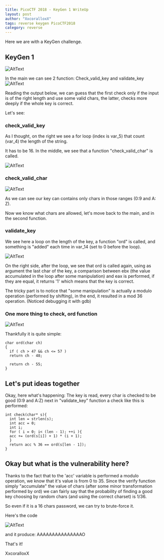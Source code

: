```yaml
---
title: PicoCTF 2018 - KeyGen 1 WriteUp
layout: post
author: "XxcoralloxX"
tags: reverse keygen PicoCTF2018
category: reverse
---
```


Here we are with a KeyGen challenge.

## KeyGen 1

![AltText](https://i.gyazo.com/0ef950b764b6a9a362a932e336a10b50.png)


In the main we can see 2 function: Check_valid_key and validate_key
![AltText](https://i.gyazo.com/d34d58e1a4a18a4401f60423b812cace.png)

Reading the output below, we can guess that the first check only if the input is of the right length and use some valid chars, the latter, checks more deeply if the whole key is correct.

Let's see:

### check_valid_key
As I thought, on the right we see a for loop (index is var_5) that count (var_4) the length of the string. 

It has to be 16.
In the middle, we see that a function "check_valid_char" is called.

![AltText](https://i.gyazo.com/601fd33bf6d9ea7ea0df0bb6dc8c1293.png)

### check_valid_char
![AltText](https://i.gyazo.com/5a11eabc332005d0e5792d6d9845711b.png)


As we can see our key can contains only chars in those ranges (0:9 and A: Z).

Now we know what chars are allowed, let's move back to the main, and in the second function.

### validate_key

We see here a loop on the length of the key, a function "ord" is called, and something is "added" each time in var_14 (set to 0 before the loop).

![AltText](https://i.gyazo.com/9531b05242db3f299325cfcf4557fe4c.png)

On the right side, after the loop, we see that ord is called again, using as argument the last char of the key, a comparison between ebx (the value accumulated in the loop after some manipulation) and eax is performed, if they are equal, it returns '1' which means that the key is correct.

The tricky part is to notice that "some manipulation" is actually a modulo operation (performed by shifting),
in the end, it resulted in a mod 36 operation. (Noticed debugging it with gdb)

### One more thing to check, ord function

![AltText](https://i.gyazo.com/e30a973c123ec45ff07aa770f91f240f.png)

Thankfully it is quite simple:

```
char ord(char ch)
{
  if ( ch > 47 && ch <= 57 )
  return ch - 48;

  return ch - 55;
}
```

## Let's put ideas together

Okay, here what's happening:
The key is read, every char is checked to be good (0:9 and A:Z)
next in "validate_key" function a check like this is performed:

```
int check(char* s){
  int len = strlen(s);
  int acc = 0;
  int i;
  for ( i = 0; i< (len - 1); ++i ){
  acc += (ord(s[i]) + 1) * (i + 1);
  }
  return acc % 36 == ord(s[len - 1]);
}
```

## Okay but what is the vulnerability here?

Thanks to the fact that to the 'acc' variable is performed a modulo operation, we know that it's value is from 0 to 35.
Since the verify function simply "accumulate" the value of chars (after some minor transformation performed by ord) we can fairly say that the probability of finding a good key choosing by random chars (and using the correct charset) is 1/36.

So even if it is a 16 chars password, we can try to brute-force it.

Here's the code

![AltText](https://i.gyazo.com/bf52b63d84266244eb794f842adf04f2.png)

and it produce:
AAAAAAAAAAAAAAAO

That's it!

XxcoralloxX
